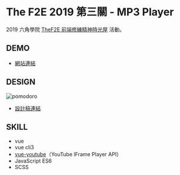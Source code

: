 # The F2E 2019 第三關 - MP3 Player

2019 六角學院 [TheF2E 前端修練精神時光屋](https://challenge.thef2e.com/) 活動。

## DEMO

- [網站連結](https://waveciou.github.io/vue-mp3player/dist/)

## DESIGN

![pomodoro](https://waveciou.github.io/vue-mp3player/design.jpg "mp3player")

- [設計稿連結](https://challenge.thef2e.com/user/1871?schedule=3148#works-3148)

## SKILL

- vue
- vue cli3
- [vue-youtube](https://github.com/anteriovieira/vue-youtube)（YouTube IFrame Player API）
- JavaScript ES6
- SCSS